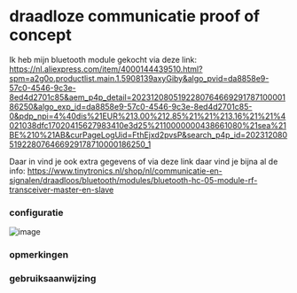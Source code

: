 # draadloze communicatie proof of concept
Ik heb mijn bluetooth module gekocht via deze link: https://nl.aliexpress.com/item/4000144439510.html?spm=a2g0o.productlist.main.1.5908139axyGiby&algo_pvid=da8858e9-57c0-4546-9c3e-8ed4d2701c85&aem_p4p_detail=202312080519228076466929178710000186250&algo_exp_id=da8858e9-57c0-4546-9c3e-8ed4d2701c85-0&pdp_npi=4%40dis%21EUR%213.00%212.85%21%21%213.16%21%21%4021038dfc17020415627983410e3d25%2110000000438661080%21sea%21BE%210%21AB&curPageLogUid=FthEjxd2pvsP&search_p4p_id=202312080519228076466929178710000186250_1

Daar in vind je ook extra gegevens of via deze link daar vind je bijna al de info:
https://www.tinytronics.nl/shop/nl/communicatie-en-signalen/draadloos/bluetooth/modules/bluetooth-hc-05-module-rf-transceiver-master-en-slave

### configuratie
![image](https://github.com/BryanCl7/Linefollower/assets/146442945/1831521b-0c5d-41df-814f-3dc2e15e2c70)

### opmerkingen

### gebruiksaanwijzing

